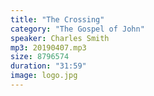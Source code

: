 ```yaml
---
title: "The Crossing"
category: "The Gospel of John"
speaker: Charles Smith
mp3: 20190407.mp3
size: 8796574
duration: "31:59"
image: logo.jpg
---
```

